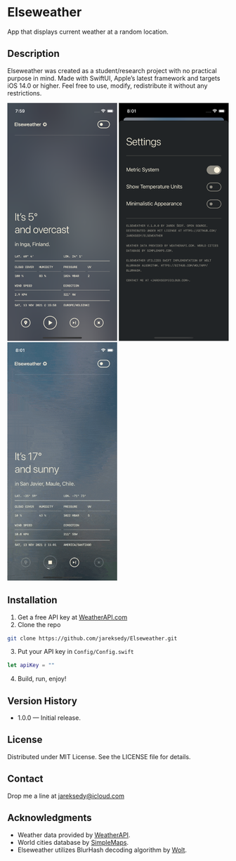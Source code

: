 # Elseweather

App that displays current weather at a random location.

## Description

Elseweather was created as a student/research project with no practical purpose in mind. Made with SwiftUI, Apple’s latest framework and targets iOS 14.0 or higher. Feel free to use, modify, redistribute it without any restrictions.

<p float="left">
  <img src="Screenshots/ew_sc1.png" width="250" />
  <img src="Screenshots/ew_sc2.png" width="250" /> 
  <img src="Screenshots/ew_video.gif" width="250" />
</p>

## Installation

1. Get a free API key at [WeatherAPI.com](https://www.weatherapi.com)
2. Clone the repo
```sh
git clone https://github.com/jareksedy/Elseweather.git
```
3. Put your API key in `Config/Config.swift`
```swift
let apiKey = ""
```
4. Build, run, enjoy!

## Version History

* 1.0.0 — Initial release.

## License

Distributed under MIT License. See the LICENSE file for details.

## Contact

Drop me a line at jareksedy@icloud.com

## Acknowledgments

* Weather data provided by [WeatherAPI](https://www.weatherapi.com).
* World cities database by [SimpleMaps](https://simplemaps.com/data/world-cities).
* Elseweather utilizes BlurHash decoding algorithm by [Wolt](https://github.com/woltapp/blurhash).
